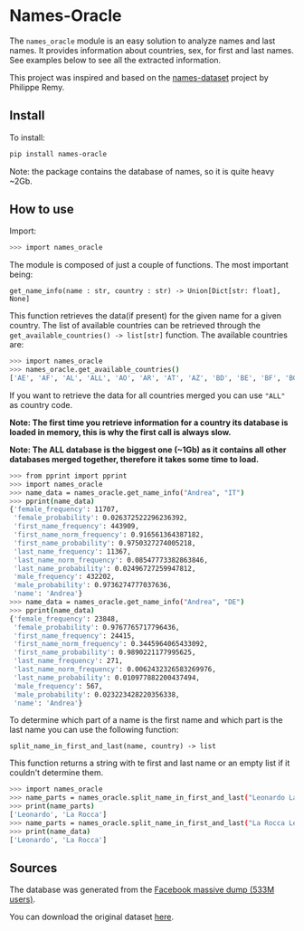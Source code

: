 # Names-Oracle

The `names_oracle` module is an easy solution to analyze names and last names.
It provides information about countries, sex, for first and last names.
See examples below to see all the extracted information.

This project was inspired and based on the [names-dataset](https://github.com/philipperemy/name-dataset) project by Philippe Remy.

## Install

To install:

```bash
pip install names-oracle
```

Note: the package contains the database of names, so it is quite heavy ~2Gb.

## How to use

Import:

```bash
>>> import names_oracle
```

The module is composed of just a couple of functions. The most important being:

`get_name_info(name : str, country : str) -> Union[Dict[str: float], None]`

This function retrieves the data(if present) for the given name for a given country. The list of
available countries can be retrieved through the `get_available_countries() -> list[str]` function.
The available countries are:

```bash
>>> import names_oracle
>>> names_oracle.get_available_countries()
['AE', 'AF', 'AL', 'ALL', 'AO', 'AR', 'AT', 'AZ', 'BD', 'BE', 'BF', 'BG', 'BH', 'BI', 'BN', 'BO', 'BR', 'BW', 'CA', 'CH', 'CL', 'CM', 'CN', 'CO', 'CR', 'CY', 'CZ', 'DE', 'DJ', 'DK', 'DZ', 'EC', 'EE', 'EG', 'ES', 'ET', 'FI', 'FJ', 'FR', 'GB', 'GE', 'GH', 'GR', 'GT', 'HK', 'HN', 'HR', 'HT', 'HU', 'ID', 'IE', 'IL', 'IN', 'IQ', 'IR', 'IS', 'IT', 'JM', 'JO', 'JP', 'KH', 'KR', 'KW', 'KZ', 'LB', 'LT', 'LU', 'LY', 'MA', 'MD', 'MO', 'MT', 'MU', 'MV', 'MX', 'MY', 'NA', 'NG', 'NL', 'NO', 'OM', 'PA', 'PE', 'PH', 'PL', 'PR', 'PS', 'PT', 'QA', 'RS', 'RU', 'SA', 'SD', 'SE', 'SG', 'SI', 'SV', 'SY', 'TM', 'TN', 'TR', 'TW', 'US', 'UY', 'YE', 'ZA']
```

If you want to retrieve the data for all countries merged you can use `"ALL"` as country code.

**Note: The first time you retrieve information for a country its database is loaded in memory, this is why the first call is always slow.**

**Note: The ALL database is the biggest one (~1Gb) as it contains all other databases merged together, therefore it takes some time to load.**

```bash
>>> from pprint import pprint
>>> import names_oracle
>>> name_data = names_oracle.get_name_info("Andrea", "IT")
>>> pprint(name_data)
{'female_frequency': 11707,
 'female_probability': 0.026372522296236392,
 'first_name_frequency': 443909,
 'first_name_norm_frequency': 0.916561364387182,
 'first_name_probability': 0.9750327274005218,
 'last_name_frequency': 11367,
 'last_name_norm_frequency': 0.08547773382863846,
 'last_name_probability': 0.02496727259947812,
 'male_frequency': 432202,
 'male_probability': 0.9736274777037636,
 'name': 'Andrea'}
>>> name_data = names_oracle.get_name_info("Andrea", "DE")
>>> pprint(name_data)
{'female_frequency': 23848,
 'female_probability': 0.9767765717796436,
 'first_name_frequency': 24415,
 'first_name_norm_frequency': 0.3445964065433092,
 'first_name_probability': 0.9890221177995625,
 'last_name_frequency': 271,
 'last_name_norm_frequency': 0.0062432326583269976,
 'last_name_probability': 0.010977882200437494,
 'male_frequency': 567,
 'male_probability': 0.023223428220356338,
 'name': 'Andrea'}
```

To determine which part of a name is the first name and which part is the last name you can use the following function:

`split_name_in_first_and_last(name, country) -> list`

This function returns a string with te first and last name or an empty list if it couldn't determine them.

```bash
>>> import names_oracle
>>> name_parts = names_oracle.split_name_in_first_and_last("Leonardo La Rocca", "IT")
>>> print(name_parts)
['Leonardo', 'La Rocca']
>>> name_parts = names_oracle.split_name_in_first_and_last("La Rocca Leonardo", "IT")
>>> print(name_data)
['Leonardo', 'La Rocca']
```

## Sources

The database was generated from the [Facebook massive dump (533M users)](https://www.theguardian.com/technology/2021/apr/03/500-million-facebook-users-website-hackers).

You can download the original dataset [here](https://drive.google.com/file/d/1wRQfw5EYpzulvRfHCGIUWB2am5JUYVGk/view).